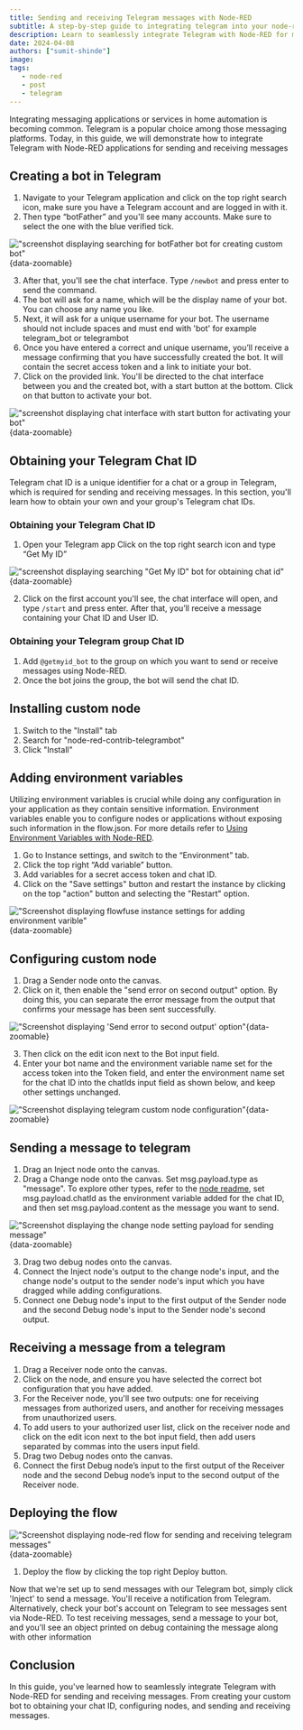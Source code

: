 ```yaml
---
title: Sending and receiving Telegram messages with Node-RED
subtitle: A step-by-step guide to integrating telegram into your node-red application for sending and receiving messages.
description: Learn to seamlessly integrate Telegram with Node-RED for messaging. Create bots, obtain chat IDs, and send/receive messages, including group messaging. 
date: 2024-04-08
authors: ["sumit-shinde"]
image: 
tags:
   - node-red
   - post
   - telegram
---
```


Integrating messaging applications or services in home automation is becoming common. Telegram is a popular choice among those messaging platforms. Today, in this guide, we will demonstrate how to integrate Telegram with Node-RED applications for sending and receiving messages

<!--more-->

## Creating a bot in Telegram

1. Navigate to your Telegram application and click on the top right search icon, make sure you have a Telegram account and are logged in with it.
2. Then type “botFather” and you'll see many accounts. Make sure to select the one with the blue verified tick.

!["screenshot displaying searching for botFather bot for creating custom bot"](./images/sending-telegram-with-node-red-botfather.png "screenshot displaying searching for botFather bot for creating custom bot"){data-zoomable}

3. After that, you'll see the chat interface. Type `/newbot` and press enter to send the command.
4. The bot will ask for a name, which will be the display name of your bot. You can choose any name you like.
5. Next, it will ask for a unique username for your bot. The username should not include spaces and must end with 'bot' for example telegram_bot or telegrambot
6. Once you have entered a correct and unique username, you’ll receive a message confirming that you have successfully created the bot. It will contain the secret access token and a link to initiate your bot.
7. Click on the provided link. You'll be directed to the chat interface between you and the created bot, with a start button at the bottom. Click on that button to activate your bot.

!["screenshot displaying chat interface with start button for activating your bot"](./images/sending-telegram-with-node-red-activating-bot.png "screenshot displaying chat interface with start button for activating your bot"){data-zoomable}

## Obtaining your Telegram Chat ID

Telegram chat ID is a unique identifier for a chat or a group in Telegram, which is required for sending and receiving messages. In this section, you'll learn how to obtain your own and your group's Telegram chat IDs.

### Obtaining your Telegram Chat ID

1. Open your Telegram app Click on the top right search icon and type “Get My ID”

!["screenshot displaying searching &quot;Get My ID&quot; bot for obtaining chat id"](./images/sending-telegram-with-node-red-getmyid.png "screenshot displaying searching &quot;Get My ID&quot; bot for obtaining chat id"){data-zoomable}

2. Click on the first account you'll see, the chat interface will open, and type `/start` and press enter. After that, you’ll receive a message containing your Chat ID and User ID.

### Obtaining your Telegram group Chat ID

1. Add `@getmyid_bot` to the group on which you want to send or receive messages using Node-RED.
2. Once the bot joins the group, the bot will send the chat ID.

## Installing custom node

1. Switch to the "Install" tab
2. Search for "node-red-contrib-telegrambot"
3. Click "Install"

## Adding environment variables

Utilizing environment variables is crucial while doing any configuration in your application as they contain sensitive information. Environment variables enable you to configure nodes or applications without exposing such information in the flow.json. For more details refer to [Using Environment Variables with Node-RED](https://flowfuse.com/blog/2023/01/environment-variables-in-node-red/).

1. Go to Instance settings, and switch to the “Environment” tab.
2. Click the top right “Add variable” button.
3. Add variables for a secret access token and chat ID.
4. Click on the "Save settings" button and restart the instance by clicking on the top "action" button and selecting the "Restart" option.

!["Screenshot displaying flowfuse instance settings for adding environment varible"](./images/sending-telegram-with-node-red-flowfue-instance-settings.png "Screenshot displaying flowfuse instance settings for adding environment variable"){data-zoomable}

## Configuring custom node

1. Drag a Sender node onto the canvas.
2. Click on it, then enable the "send error on second output" option. By doing this, you can separate the error message from the output that confirms your message has been sent successfully.

!["Screenshot displaying 'Send error to second output' option"](./images/sending-telegram-with-node-red-enabling-send-error-to-second-option.png "Screenshot displaying 'Send error to second output' option"){data-zoomable}

3. Then click on the edit icon next to the Bot input field.
4. Enter your bot name and the environment variable name set for the access token into the Token field, and enter the environment name set for the chat ID into the chatIds input field as shown below, and keep other settings unchanged.

!["Screenshot displaying telegram custom node configuration"](./images/sending-telegram-with-node-red-telegram-node-configuration.png "Screenshot displaying telegram custom node configuration"){data-zoomable}

## Sending a message to telegram

1. Drag an Inject node onto the canvas.
2. Drag a Change node onto the canvas. Set msg.payload.type as "message". To explore other types, refer to the [node readme](https://flows.nodered.org/node/node-red-contrib-telegrambot), set msg.payload.chatId as the environment variable added for the chat ID, and then set msg.payload.content as the message you want to send.

!["Screenshot displaying the change node setting payload for sending message"](./images/sending-telegram-with-node-red-change-node.png "Screenshot displaying the change node setting payload for sending message"){data-zoomable}

3. Drag two debug nodes onto the canvas.
4. Connect the Inject node's output to the change node's input, and the change node's output to the sender node's input which you have dragged while adding configurations.
5. Connect one Debug node's input to the first output of the Sender node and the second Debug node's input to the Sender node's second output.

## Receiving a message from a telegram 

1. Drag a Receiver node onto the canvas.
2. Click on the node, and ensure you have selected the correct bot configuration that you have added.
3. For the Receiver node, you'll see two outputs: one for receiving messages from authorized users, and another for receiving messages from unauthorized users.
4. To add users to your authorized user list, click on the receiver node and click on the edit icon next to the bot input field, then add users separated by commas into the users input field.
5. Drag two Debug nodes onto the canvas.
6. Connect the first Debug node’s input to the first output of the Receiver node and the second Debug node’s input to the second output of the Receiver node.

## Deploying the flow

!["Screenshot displaying node-red flow for sending and receiving telegram messages"](./images/sending-telegram-with-node-red-flow.png "Screenshot displaying node-red flow for sending and receiving telegram messages"){data-zoomable}

1. Deploy the flow by clicking the top right Deploy button.

Now that we're set up to send messages with our Telegram bot, simply click 'Inject' to send a message. You'll receive a notification from Telegram. Alternatively, check your bot's account on Telegram to see messages sent via Node-RED. To test receiving messages, send a message to your bot, and you'll see an object printed on debug containing the message along with other information

## Conclusion

In this guide, you've learned how to seamlessly integrate Telegram with Node-RED for sending and receiving messages. From creating your custom bot to obtaining your chat ID, configuring nodes, and sending and receiving messages.
